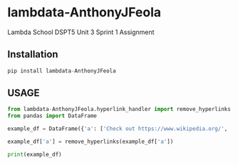# lambdata-AnthonyJFeola
Lambda School DSPT5 Unit 3 Sprint 1 Assignment

## Installation 
```py
pip install lambdata-AnthonyJFeola
```
## USAGE 
```py
from lambdata-AnthonyJFeola.hyperlink_handler import remove_hyperlinks
from pandas import DataFrame

example_df = DataFrame({'a': ['Check out https://www.wikipedia.org/', 'Go to https://www.google.com/']})

example_df['a'] = remove_hyperlinks(example_df['a'])

print(example_df)
```